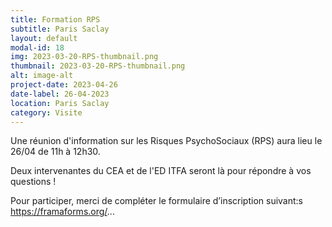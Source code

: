 ```yaml
---
title: Formation RPS
subtitle: Paris Saclay
layout: default
modal-id: 18
img: 2023-03-20-RPS-thumbnail.png
thumbnail: 2023-03-20-RPS-thumbnail.png
alt: image-alt
project-date: 2023-04-26
date-label: 26-04-2023
location: Paris Saclay
category: Visite
---
```


Une réunion d'information sur les Risques PsychoSociaux (RPS) aura lieu le 26/04 de 11h à 12h30.

Deux intervenantes du CEA et de l'ED ITFA seront là pour répondre à vos questions !

Pour participer, merci de compléter le formulaire d’inscription suivant:s
<a href="https://framaforms.org/inscription-a-la-reunion-dinformation-sur-les-risques-psychosociaux-rps-et-sur-la-gestion-de-conflit" target="_blank">https://framaforms.org/... </a>
